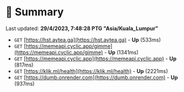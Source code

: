 # 📖 Summary
Last updated: **29/4/2023, 7:48:28 PTG "Asia/Kuala_Lumpur"**

- `GET` [https://hst.aytea.ga](https://hst.aytea.ga) - **Up** (533ms)
- `GET` [https://memeapi.cyclic.app/gimme](https://memeapi.cyclic.app/gimme) - **Up** (1341ms)
- `GET` [https://memeapi.cyclic.app](https://memeapi.cyclic.app) - **Up** (817ms)
- `GET` [https://klik.ml/health](https://klik.ml/health) - **Up** (2221ms)
- `GET` [https://dumb.onrender.com](https://dumb.onrender.com) - **Up** (937ms)
